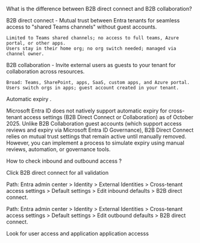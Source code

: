 What is the difference between B2B direct connect and B2B collaboration? 

B2B direct connect - Mutual trust between Entra tenants for seamless access to "shared Teams channels" without guest accounts.

    Limited to Teams shared channels; no access to full teams, Azure portal, or other apps.
    Users stay in their home org; no org switch needed; managed via channel owner.

B2B collaboration - Invite external users as guests to your tenant for collaboration across resources.

    Broad: Teams, SharePoint, apps, SaaS, custom apps, and Azure portal.
    Users switch orgs in apps; guest account created in your tenant.


Automatic expiry . 

Microsoft Entra ID does not natively support automatic expiry for cross-tenant access settings (B2B Direct Connect or Collaboration) as of October 2025. Unlike B2B Collaboration guest accounts (which support access reviews and expiry via Microsoft Entra ID Governance), B2B Direct Connect relies on mutual trust settings that remain active until manually removed. However, you can implement a process to simulate expiry using manual reviews, automation, or governance tools.

How to check inbound and outbound access ? 

Click B2B direct connect for all validation 

Path: Entra admin center > Identity > External Identities > Cross-tenant access settings > Default settings > Edit inbound defaults > B2B direct connect.

Path: Entra admin center > Identity > External Identities > Cross-tenant access settings > Default settings > Edit outbound defaults > B2B direct connect.

Look for user access and application application accesss 